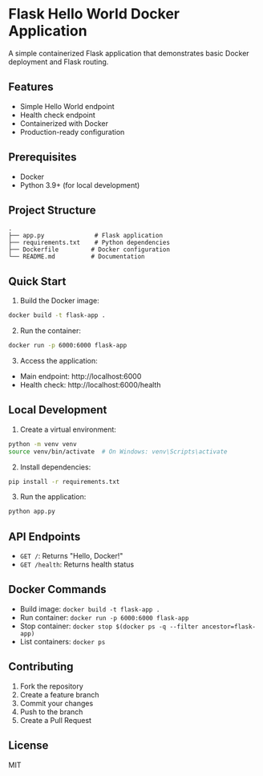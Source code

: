 # Flask Hello World Docker Application

A simple containerized Flask application that demonstrates basic Docker deployment and Flask routing.

## Features

- Simple Hello World endpoint
- Health check endpoint
- Containerized with Docker
- Production-ready configuration

## Prerequisites

- Docker
- Python 3.9+ (for local development)

## Project Structure

```
.
├── app.py              # Flask application
├── requirements.txt    # Python dependencies
├── Dockerfile         # Docker configuration
└── README.md          # Documentation
```

## Quick Start

1. Build the Docker image:
```bash
docker build -t flask-app .
```

2. Run the container:
```bash
docker run -p 6000:6000 flask-app
```

3. Access the application:
- Main endpoint: http://localhost:6000
- Health check: http://localhost:6000/health

## Local Development

1. Create a virtual environment:
```bash
python -m venv venv
source venv/bin/activate  # On Windows: venv\Scripts\activate
```

2. Install dependencies:
```bash
pip install -r requirements.txt
```

3. Run the application:
```bash
python app.py
```

## API Endpoints

- `GET /`: Returns "Hello, Docker!"
- `GET /health`: Returns health status

## Docker Commands

- Build image: `docker build -t flask-app .`
- Run container: `docker run -p 6000:6000 flask-app`
- Stop container: `docker stop $(docker ps -q --filter ancestor=flask-app)`
- List containers: `docker ps`

## Contributing

1. Fork the repository
2. Create a feature branch
3. Commit your changes
4. Push to the branch
5. Create a Pull Request

## License

MIT
